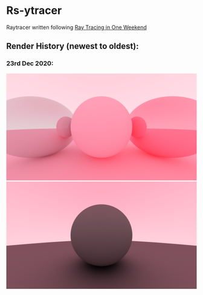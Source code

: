 # Rs-ytracer

Raytracer written following [Ray Tracing in One Weekend](https://raytracing.github.io)

## Render History (newest to oldest):

### 23rd Dec 2020:
![Render 23rd Dec 2020 2](https://raw.githubusercontent.com/EliseZeroTwo/rs-ytrace/main/renders/1080p-aa-23-Dec-2020.2.png)
![Render 23rd Dec 2020](https://raw.githubusercontent.com/EliseZeroTwo/rs-ytrace/main/renders/1080p-aa-23-Dec-2020.png)
